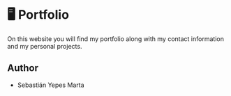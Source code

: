 # 🖥️ Portfolio

On this website you will find my portfolio along with my contact information and my personal projects.

## Author

- Sebastián Yepes Marta
